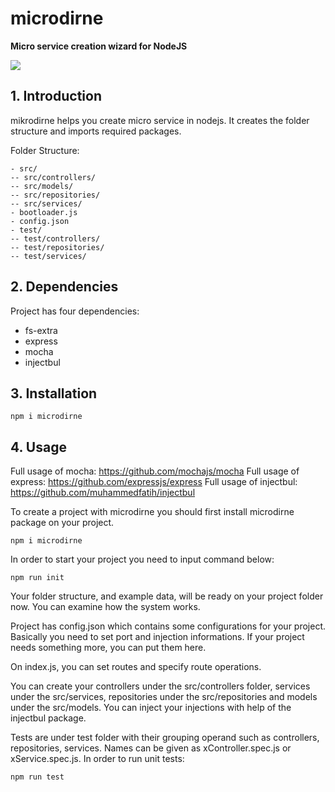 # microdirne

**Micro service creation wizard for NodeJS**

[![](https://img.shields.io/npm/v/mikrodirne.svg)](https://www.npmjs.com/package/mikrodirne)

## 1. Introduction

mikrodirne helps you create micro service in nodejs. It creates the folder structure and imports required packages.

Folder Structure:

```
- src/
-- src/controllers/
-- src/models/
-- src/repositories/
-- src/services/
- bootloader.js
- config.json
- test/
-- test/controllers/
-- test/repositories/
-- test/services/
```

## 2. Dependencies

Project has four dependencies:

-   fs-extra
-   express
-   mocha
-   injectbul

## 3. Installation

```
npm i microdirne
```

## 4. Usage

Full usage of mocha: https://github.com/mochajs/mocha
Full usage of express: https://github.com/expressjs/express
Full usage of injectbul: https://github.com/muhammedfatih/injectbul

To create a project with microdirne you should first install microdirne package on your project.

```
npm i microdirne
```

In order to start your project you need to input command below:

```
npm run init
```

Your folder structure, and example data, will be ready on your project folder now. You can examine how the system works.

Project has config.json which contains some configurations for your project. Basically you need to set port and injection informations. If your project needs something more, you can put them here.

On index.js, you can set routes and specify route operations.

You can create your controllers under the src/controllers folder, services under the src/services, repositories under the src/repositories and models under the src/models. You can inject your injections with help of the injectbul package.

Tests are under test folder with their grouping operand such as controllers, repositories, services. Names can be given as xController.spec.js or xService.spec.js. In order to run unit tests:

```
npm run test
```
